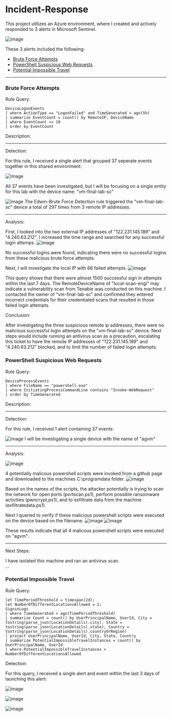 # Incident-Response

This project utilizes an Azure environment, where I created and actively responded to 3 alerts in Microsoft Sentinel. 

![image](https://github.com/user-attachments/assets/86d9065f-ddbc-4a15-8d38-0eb475f553b0)


These 3 alerts included the following: 
- [Brute Force Attempts](#brute-force-attemps)
- [PowerShell Suspicious Web Requests](#powershell-suspicious-web-requests)
- [Potential Impossible Travel](#potential-impossible-travel)

---

### Brute Force Attempts

Rule Query: 
```
DeviceLogonEvents
| where ActionType == "LogonFailed" and TimeGenerated > ago(5h)
| summarize EventCount = count() by RemoteIP, DeviceName
| where EventCount >= 10
| order by EventCount
```
Description: 

---
Detection: 

For this rule, I received a single alert that grouped 37 seperate events together in this shared environment: 

![image](https://github.com/user-attachments/assets/80e07c7f-d2bc-4590-9085-e4cbfafa54cb)

All 37 events have been investigated, but I will be focusing on a single entity for this lab with the device name: "vm-final-lab-sc"

![image](https://github.com/user-attachments/assets/65bb8cb9-12ca-4f1a-85a1-380feb0df2c0)
The Edwin-Brute Force Detection rule triggered the "vm-final-lab-sc" device a total of 297 times from 3 remote IP addresses.

---

Analysis: 

First, I looked into the two external IP addresses of "122.231.145.189" and "4.240.63.212". I increased the time range and searched for any successful login attemps. 
![image](https://github.com/user-attachments/assets/2184eb8d-440e-4a6a-89ef-61857359a32f)

No successful logins were found, indicating there were no successful logins from these malicious brute force attempts. 

Next, I will investigate the local IP with 66 failed attempts. 
![image](https://github.com/user-attachments/assets/d8d47dd2-8221-43c0-a652-128352798f85)

This query shows that there were almost 1500 successful sign in attempts within the last 7 days. The RemoteDeviceName of "local-scan-engi" may indicate a vulnerability scan from Tenable was conducted on this machine. 
I contacted the owner of "vm-final-lab-sc" and confirmed they entered incorrect credentials for their credentialed scans that resulted in those failed login attempts. 

Conclusion: 

After investigating the three suspicious remote ip addresses, there were no malicious successful login attempts on the "vm-final-lab-sc" device. 
Next steps would include running an antivirus scan as a precaution, escalating this ticket to have the remote IP addresses of "122.231.145.189" and "4.240.63.212" blocked, and to limit the number of failed login attempts. 





### PowerShell Suspicious Web Requests

Rule Query: 
```
DeviceProcessEvents
| where FileName == "powershell.exe"
| where InitiatingProcessCommandLine contains "Invoke-WebRequest"
| order by TimeGenerated
```
Description:

---
Detection: 

For this rule, I received 1 alert containing 37 events: 

![image](https://github.com/user-attachments/assets/55a02e0d-3f81-4cf8-bde2-665433953e86)
I will be investigating a single device with the name of "agvm"

---
Analysis: 

![image](https://github.com/user-attachments/assets/3ec04363-c654-44a1-aa73-624abb6cdbe3)

4 potentially malicous powershell scripts were invoked from a github page and downloaded to the machines C:\programdata folder.
![image](https://github.com/user-attachments/assets/8f839734-d74c-41aa-b9b4-2c7ec022ba65)

Based on the names of the scripts, the attacker potentially is trying to scan the network for open ports (portscan.ps1), perform possible ransomware activities (pwncrypt.ps1), and to exfiltrate data from the machine (exfiltratedata.ps1). 

Next I queried to verify if these malicious powershell scripts were executed on the device based on the filename. 
![image](https://github.com/user-attachments/assets/872139f5-b88b-46b7-a5c6-f0139fce1c94)
![image](https://github.com/user-attachments/assets/858ac2d1-42f9-4757-8e41-b0335faea5d9)

These results indicate that all 4 malicous powershell scripts were executed on "agvm". 

---
Next Steps: 

I have isolated this machine and ran an antivirus scan.  
...

### Potential Impossible Travel

Rule Query: 
```
let TimePeriodThreshold = timespan(2d);
let NumberOfDifferentLocationsAllowed = 2;
SigninLogs
| where TimeGenerated > ago(TimePeriodThreshold)
| summarize Count = count() by UserPrincipalName, UserId, City = tostring(parse_json(LocationDetails).city), State = tostring(parse_json(LocationDetails).state), Country = tostring(parse_json(LocationDetails).countryOrRegion)
| project UserPrincipalName, UserId, City, State, Country
| summarize PotentialImpossibleTravelInstances = count() by UserPrincipalName, UserId
| where PotentialImpossibleTravelInstances > NumberOfDifferentLocationsAllowed
```
Detection: 

For this query, I received a single alert and event within the last 3 days of launching this alert: 

![image](https://github.com/user-attachments/assets/d6d8c2a3-c6e6-4cb4-aef2-4e5c45c801bd)

![image](https://github.com/user-attachments/assets/1d4260a4-3fb4-462f-9db2-b2f6a004e835)

![image](https://github.com/user-attachments/assets/4822b031-2a64-4c03-9ebc-aef27be0a0aa)


